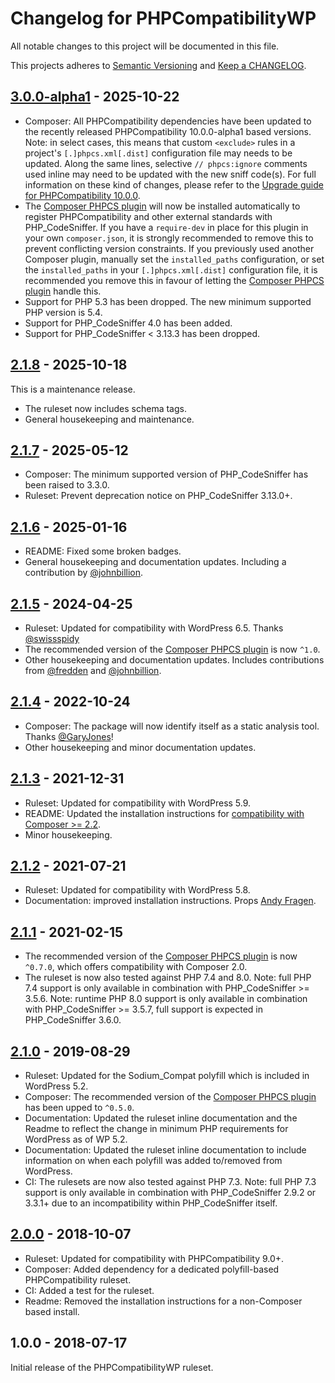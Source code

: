# Changelog for PHPCompatibilityWP

All notable changes to this project will be documented in this file.

This projects adheres to [Semantic Versioning](https://semver.org/) and [Keep a CHANGELOG](https://keepachangelog.com/).

## [3.0.0-alpha1] - 2025-10-22

* Composer: All PHPCompatibility dependencies have been updated to the recently released PHPCompatibility 10.0.0-alpha1 based versions.
    Note: in select cases, this means that custom `<exclude>` rules in a project's `[.]phpcs.xml[.dist]` configuration file may needs to be updated.
    Along the same lines, selective `// phpcs:ignore` comments used inline may need to be updated with the new sniff code(s).
    For full information on these kind of changes, please refer to the [Upgrade guide for PHPCompatibility 10.0.0][phpcompat-wiki-upgrade-10].
* The [Composer PHPCS plugin] will now be installed automatically to register PHPCompatibility and other external standards with PHP_CodeSniffer.
    If you have a `require-dev` in place for this plugin in your own `composer.json`, it is strongly recommended to remove this to prevent conflicting version constraints.
    If you previously used another Composer plugin, manually set the `installed_paths` configuration, or set the `installed_paths` in your `[.]phpcs.xml[.dist]` configuration file, it is recommended you remove this in favour of letting the [Composer PHPCS plugin] handle this.
* Support for PHP 5.3 has been dropped. The new minimum supported PHP version is 5.4.
* Support for PHP_CodeSniffer 4.0 has been added.
* Support for PHP_CodeSniffer < 3.13.3 has been dropped.

[phpcompat-wiki-upgrade-10]: https://github.com/PHPCompatibility/PHPCompatibility/wiki/Upgrading-to-PHPCompatibility-10.0

## [2.1.8] - 2025-10-18

This is a maintenance release.

* The ruleset now includes schema tags.
* General housekeeping and maintenance.

## [2.1.7] - 2025-05-12

* Composer: The minimum supported version of PHP_CodeSniffer has been raised to 3.3.0.
* Ruleset: Prevent deprecation notice on PHP_CodeSniffer 3.13.0+.

## [2.1.6] - 2025-01-16

* README: Fixed some broken badges.
* General housekeeping and documentation updates. Including a contribution by [@johnbillion].

## [2.1.5] - 2024-04-25

* Ruleset: Updated for compatibility with WordPress 6.5. Thanks [@swissspidy]
* The recommended version of the [Composer PHPCS plugin] is now `^1.0`.
* Other housekeeping and documentation updates. Includes contributions from [@fredden] and [@johnbillion].

## [2.1.4] - 2022-10-24

* Composer: The package will now identify itself as a static analysis tool. Thanks [@GaryJones]!
* Other housekeeping and minor documentation updates.

## [2.1.3] - 2021-12-31

* Ruleset: Updated for compatibility with WordPress 5.9.
* README: Updated the installation instructions for [compatibility with Composer >= 2.2][composer22announce].
* Minor housekeeping.

[composer22announce]: https://blog.packagist.com/composer-2-2/#more-secure-plugin-execution

## [2.1.2] - 2021-07-21

* Ruleset: Updated for compatibility with WordPress 5.8.
* Documentation: improved installation instructions. Props [Andy Fragen](https://github.com/afragen).

## [2.1.1] - 2021-02-15

* The recommended version of the [Composer PHPCS plugin] is now `^0.7.0`, which offers compatibility with Composer 2.0.
* The ruleset is now also tested against PHP 7.4 and 8.0.
    Note: full PHP 7.4 support is only available in combination with PHP_CodeSniffer >= 3.5.6.
    Note: runtime PHP 8.0 support is only available in combination with PHP_CodeSniffer >= 3.5.7, full support is expected in PHP_CodeSniffer 3.6.0.

## [2.1.0] - 2019-08-29

* Ruleset: Updated for the Sodium_Compat polyfill which is included in WordPress 5.2.
* Composer: The recommended version of the [Composer PHPCS plugin] has been upped to `^0.5.0`.
* Documentation: Updated the ruleset inline documentation and the Readme to reflect the change in minimum PHP requirements for WordPress as of WP 5.2.
* Documentation: Updated the ruleset inline documentation to include information on when each polyfill was added to/removed from WordPress.
* CI: The rulesets are now also tested against PHP 7.3.
    Note: full PHP 7.3 support is only available in combination with PHP_CodeSniffer 2.9.2 or 3.3.1+ due to an incompatibility within PHP_CodeSniffer itself.

## [2.0.0] - 2018-10-07

* Ruleset: Updated for compatibility with PHPCompatibility 9.0+.
* Composer: Added dependency for a dedicated polyfill-based PHPCompatibility ruleset.
* CI: Added a test for the ruleset.
* Readme: Removed the installation instructions for a non-Composer based install.

## 1.0.0 - 2018-07-17

Initial release of the PHPCompatibilityWP ruleset.

[Composer PHPCS plugin]: https://github.com/PHPCSStandards/composer-installer/

[3.0.0-alpha1]: https://github.com/PHPCompatibility/PHPCompatibilityWP/compare/2.1.8...3.0.0-alpha1
[2.1.8]:        https://github.com/PHPCompatibility/PHPCompatibilityWP/compare/2.1.7...2.1.8
[2.1.7]:        https://github.com/PHPCompatibility/PHPCompatibilityWP/compare/2.1.6...2.1.7
[2.1.6]:        https://github.com/PHPCompatibility/PHPCompatibilityWP/compare/2.1.5...2.1.6
[2.1.5]:        https://github.com/PHPCompatibility/PHPCompatibilityWP/compare/2.1.4...2.1.5
[2.1.4]:        https://github.com/PHPCompatibility/PHPCompatibilityWP/compare/2.1.3...2.1.4
[2.1.3]:        https://github.com/PHPCompatibility/PHPCompatibilityWP/compare/2.1.2...2.1.3
[2.1.2]:        https://github.com/PHPCompatibility/PHPCompatibilityWP/compare/2.1.1...2.1.1
[2.1.1]:        https://github.com/PHPCompatibility/PHPCompatibilityWP/compare/2.1.0...2.1.1
[2.1.0]:        https://github.com/PHPCompatibility/PHPCompatibilityWP/compare/2.0.0...2.1.0
[2.0.0]:        https://github.com/PHPCompatibility/PHPCompatibilityWP/compare/1.0.0...2.0.0

[@fredden]:     https://github.com/fredden
[@GaryJones]:   https://github.com/GaryJones
[@johnbillion]: https://github.com/johnbillion
[@swissspidy]:  https://github.com/swissspidy
